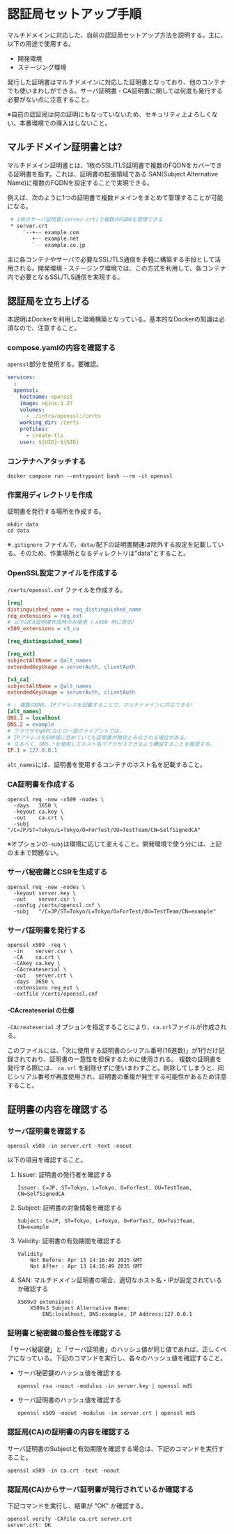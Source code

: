 # 認証局セットアップ手順
マルチドメインに対応した、自前の認証局セットアップ方法を説明する。主に、以下の用途で使用する。

 * 開発環境
 * ステージング環境

発行した証明書はマルチドメインに対応した証明書となっており、他のコンテナでも使いまわしができる。サーバ証明書・CA証明書に関しては何度も発行する必要がない点に注意すること。

※自前の認証局は何の証明にもなっていないため、セキュリティ上よろしくない。本番環境での導入はしないこと。

## マルチドメイン証明書とは?
マルチドメイン証明書とは、1枚のSSL/TLS証明書で複数のFQDNをカバーできる証明書を指す。これは、証明書の拡張領域である SAN(Subject Alternative Name)に複数のFQDNを設定することで実現できる。

例えば、次のように1つの証明書で複数ドメインをまとめて管理することが可能になる。

```bash
 # 1枚のサーバ証明書(server.crt)で複数のFQDNを管理できる
 * server.crt
     `--+-- example.com
        +-- example.net
        `-- example.co.jp
```
主に各コンテナやサーバで必要なSSL/TLS通信を手軽に構築する手段として活用される。開発環境・ステージング環境では、この方式を利用して、各コンテナ内で必要となるSSL/TLS通信を実現する。

## 認証局を立ち上げる
本説明はDockerを利用した環境構築となっている。基本的なDockerの知識は必須なので、注意すること。

### compose.yamlの内容を確認する
`openssl`部分を使用する。要確認。

```yaml
services:
  :
  openssl:
    hostname: openssl
    image: nginx:1.27
    volumes:
      - ./infra/openssl:/certs
    working_dir: /certs
    profiles:
      - create-tls
    user: ${UID}:${GID}
```

### コンテナへアタッチする
```
docker compose run --entrypoint bash --rm -it openssl
```

### 作業用ディレクトリを作成
証明書を発行する場所を作成する。

```
mkdir data
cd data
```

※`.gitignore` ファイルで、`data/`配下の証明書関連は除外する設定を記載している。そのため、作業場所となるディレクトリは"data"とすること。 

### OpenSSL設定ファイルを作成する
`/certs/openssl.cnf` ファイルを作成する。

```ini
[req]
distinguished_name = req_distinguished_name
req_extensions = req_ext
# 以下はCA証明書作成時のみ使用（-x509 時に有効）
x509_extensions = v3_ca

[req_distinguished_name]

[req_ext]
subjectAltName = @alt_names
extendedKeyUsage = serverAuth, clientAuth

[v3_ca]
subjectAltName = @alt_names
extendedKeyUsage = serverAuth, clientAuth

# ↓ 複数のDNS、IPアドレスを記載することで、マルチドメインに対応できる!
[alt_names]
DNS.1 = localhost
DNS.2 = example
# ブラウザやgRPCなどの一部クライアントでは、
# IPアドレスをSAN値に含めていても証明書が無効とみなされる場合がある。
# なるべく、DNS.*を使用してホスト名でアクセスできるよう構成することを推奨する。
IP.1 = 127.0.0.1
```
`alt_names`には、証明書を使用するコンテナのホスト名を記載すること。

### CA証明書を作成する

```
openssl req -new -x509 -nodes \
  -days   3650 \
  -keyout ca.key \
  -out    ca.crt \
  -subj   "/C=JP/ST=Tokyo/L=Tokyo/O=ForTest/OU=TestTeam/CN=SelfSignedCA"
```
※オプションの`-subj`は環境に応じて変えること。開発環境で使う分には、上記のままで問題ない。

### サーバ秘密鍵とCSRを生成する
```
openssl req -new -nodes \
  -keyout server.key \
  -out    server.csr \
  -config /certs/openssl.cnf \
  -subj   "/C=JP/ST=Tokyo/L=Tokyo/O=ForTest/OU=TestTeam/CN=example"
```

### サーバ証明書を発行する
```
openssl x509 -req \
  -in    server.csr \
  -CA    ca.crt \
  -CAkey ca.key \
  -CAcreateserial \
  -out   server.crt \
  -days  3650 \
  -extensions req_ext \
  -extfile /certs/openssl.cnf
```

#### -CAcreateserial の仕様
`-CAcreateserial` オプションを指定することにより、`ca.srl`ファイルが作成される。

このファイルには、「次に使用する証明書のシリアル番号(16進数)」が1行だけ記録されており、証明書の一意性を担保するために使用される。
複数の証明書を発行する際には、 `ca.srl` を削除せずに使いまわすこと。削除してしまうと、同じシリアル番号が再度使用され、証明書の重複が発生する可能性があるため注意すること。

## 証明書の内容を確認する

### サーバ証明書を確認する

```
openssl x509 -in server.crt -text -noout
```
以下の項目を確認すること。

 1. Issuer: 証明書の発行者を確認する
    ```
    Issuer: C=JP, ST=Tokyo, L=Tokyo, O=ForTest, OU=TestTeam, CN=SelfSignedCA
    ```
 2. Subject: 証明書の対象情報を確認する
    ```
    Subject: C=JP, ST=Tokyo, L=Tokyo, O=ForTest, OU=TestTeam, CN=example
    ```
 3. Validity: 証明書の有効期間を確認する
    ```
    Validity
        Not Before: Apr 15 14:16:49 2025 GMT
        Not After : Apr 13 14:16:49 2035 GMT
    ```
 4. SAN: マルチドメイン証明書の場合、適切なホスト名・IPが設定されているか確認する
    ```
    X509v3 extensions:
        X509v3 Subject Alternative Name:
            DNS:localhost, DNS:example, IP Address:127.0.0.1
    ```

### 証明書と秘密鍵の整合性を確認する
「サーバ秘密鍵」と「サーバ証明書」のハッシュ値が同じ値であれば、正しくペアになっている。下記のコマンドを実行し、各々のハッシュ値を確認すること。

 * サーバ秘密鍵のハッシュ値を確認する
   ```
   openssl rsa -noout -modulus -in server.key | openssl md5
   ```
 * サーバ証明書のハッシュ値を確認する
   ```
   openssl x509 -noout -modulus -in server.crt | openssl md5
   ```

### 認証局(CA)の証明書の内容を確認する

サーバ証明書のSubjectと有効期限を確認する場合は、下記のコマンドを実行すること。
```
openssl x509 -in ca.crt -text -noout
```

### 認証局(CA)からサーバ証明書が発行されているか確認する
下記コマンドを実行し、結果が "OK" か確認する。
```
openssl verify -CAfile ca.crt server.crt
server.crt: OK
```
